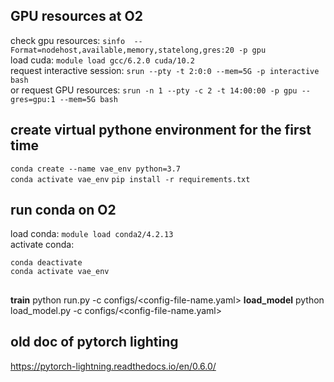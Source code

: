 
## GPU resources at O2
check gpu resources: `sinfo  --Format=nodehost,available,memory,statelong,gres:20 -p gpu`  
load cuda: `module load gcc/6.2.0 cuda/10.2`  
request interactive session: `srun --pty -t 2:0:0 --mem=5G -p interactive bash`  
or request GPU resources: `srun -n 1 --pty -c 2 -t 14:00:00 -p gpu --gres=gpu:1 --mem=5G bash`   

## create virtual pythone environment for the first time
`conda create --name vae_env python=3.7`  
`conda activate vae_env`
`pip install -r requirements.txt`

## run conda on O2
load conda: `module load conda2/4.2.13`  
activate conda: 
```
conda deactivate
conda activate vae_env
```

##
**train**
python run.py -c configs/<config-file-name.yaml>
**load_model**
python load_model.py -c configs/<config-file-name.yaml>

## old doc of pytorch lighting 
https://pytorch-lightning.readthedocs.io/en/0.6.0/